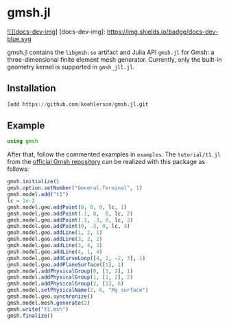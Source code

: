 # gmsh.jl
[![][docs-dev-img]][docs-dev-url]
[docs-dev-img]: https://img.shields.io/badge/docs-dev-blue.svg

[docs-dev-url]: http://koehlerson.github.io/gmsh.jl/dev/


gmsh.jl contains the `libgmsh.so` artifact and Julia API `gmsh.jl` for Gmsh: a three-dimensional finite element mesh generator.
Currently, only the built-in geometry kernel is supported in `gmsh_jll.jl`.

## Installation

```julia
]add https://github.com/koehlerson/gmsh.jl.git
```

## Example

```julia
using gmsh
```

After that, follow the commented examples in `examples`. The `tutorial/t1.jl` from the [official Gmsh repository](https://gitlab.onelab.info/gmsh/gmsh)
can be realized with this package as follows:

```julia
gmsh.initialize()
gmsh.option.setNumber("General.Terminal", 1)
gmsh.model.add("t1")
lc = 1e-2
gmsh.model.geo.addPoint(0, 0, 0, lc, 1)
gmsh.model.geo.addPoint(.1, 0,  0, lc, 2)
gmsh.model.geo.addPoint(.1, .3, 0, lc, 3)
gmsh.model.geo.addPoint(0, .3, 0, lc, 4)
gmsh.model.geo.addLine(1, 2, 1)
gmsh.model.geo.addLine(3, 2, 2)
gmsh.model.geo.addLine(3, 4, 3)
gmsh.model.geo.addLine(4, 1, 4)
gmsh.model.geo.addCurveLoop([4, 1, -2, 3], 1)
gmsh.model.geo.addPlaneSurface([1], 1)
gmsh.model.addPhysicalGroup(0, [1, 2], 1)
gmsh.model.addPhysicalGroup(1, [1, 2], 2)
gmsh.model.addPhysicalGroup(2, [1], 6)
gmsh.model.setPhysicalName(2, 6, "My surface")
gmsh.model.geo.synchronize()
gmsh.model.mesh.generate(2)
gmsh.write("t1.msh")
gmsh.finalize()
```
